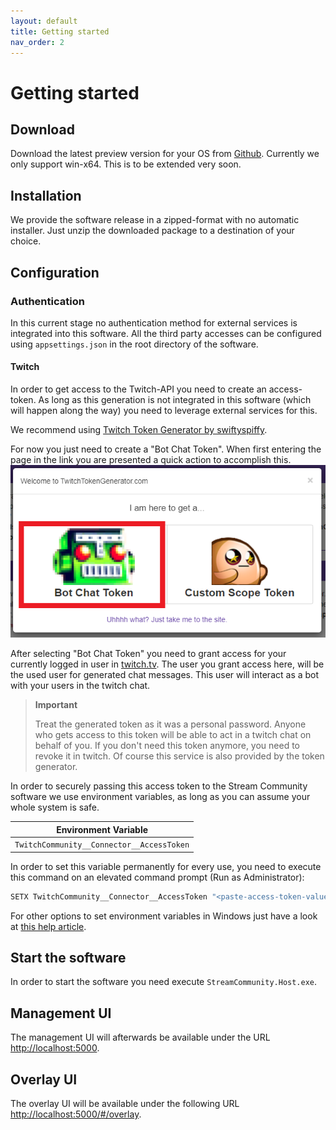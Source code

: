 ```yaml
---
layout: default
title: Getting started
nav_order: 2
---
```


# Getting started

## Download

Download the latest preview version for your OS from [Github](https://github.com/m4cx/stream-community/releases). Currently we only support win-x64. This is to be extended very soon.

## Installation

We provide the software release in a zipped-format with no automatic installer. Just unzip the downloaded package to a destination of your choice. 

## Configuration

### Authentication

In this current stage no authentication method for external services is integrated into this software. All the third party accesses can be configured using `appsettings.json` in the root directory of the software.

#### Twitch

In order to get access to the Twitch-API you need to create an access-token. As long as this generation is not integrated in this software (which will happen along the way) you need to leverage external services for this.

We recommend using [Twitch Token Generator by swiftyspiffy](https://twitchtokengenerator.com/).

For now you just need to create a "Bot Chat Token". When first entering the page in the link you are presented a quick action to accomplish this.
![Create a Bot Chat Token](./img/bot-chat-token.png)

After selecting "Bot Chat Token" you need to grant access for your currently logged in user in [twitch.tv](https://twitch.tv). The user you grant access here, will be the used user for generated chat messages. This user will interact as a bot with your users in the twitch chat.

> **Important**
> 
> Treat the generated token as it was a personal password. Anyone who gets access to this token will be able to act in a twitch chat on behalf of you. If you don't need 
> this token anymore, you need to revoke it in twitch. Of course this service is also provided by the token generator.

In order to securely passing this access token to the Stream Community software we use environment variables, as long as you can assume your whole system is safe.

| Environment Variable                      |
| ----------------------------------------- |
| `TwitchCommunity__Connector__AccessToken` |  |

In order to set this variable permanently for every use, you need to execute this command on an elevated command prompt (Run as Administrator):

```cmd
SETX TwitchCommunity__Connector__AccessToken "<paste-access-token-value-between-quotes>"
```

For other options to set environment variables in Windows just have a look at [this help article](https://www.computerhope.com/issues/ch000549.htm).

## Start the software

In order to start the software you need execute `StreamCommunity.Host.exe`.

## Management UI

The management UI will afterwards be available under the URL [http://localhost:5000](http://localhost:5000).

## Overlay UI

The overlay UI will be available under the following URL [http://localhost:5000/#/overlay](http://localhost:5000/#/overlay).

